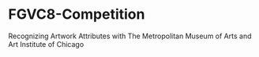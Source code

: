 # FGVC8-Competition
Recognizing Artwork Attributes with The Metropolitan Museum of Arts and Art Institute of Chicago
